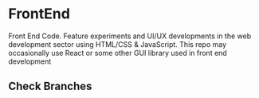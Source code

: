 # FrontEnd
Front End Code. Feature experiments and UI/UX developments in the web development sector using HTML/CSS &amp; JavaScript. This repo may occasionally use React or some other GUI library used in front end development 


## Check Branches 
